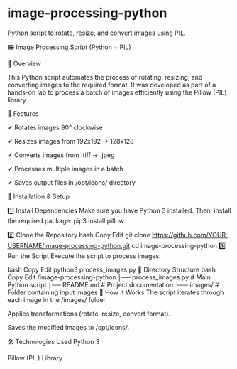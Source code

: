 # image-processing-python
Python script to rotate, resize, and convert images using PIL.

🖼️ Image Processing Script (Python + PIL)

📌 Overview

This Python script automates the process of rotating, resizing, and converting images to the required format.
It was developed as part of a hands-on lab to process a batch of images efficiently using the Pillow (PIL) library.

🔧 Features

✔ Rotates images 90° clockwise

✔ Resizes images from 192x192 → 128x128

✔ Converts images from .tiff → .jpeg

✔ Processes multiple images in a batch

✔ Saves output files in /opt/icons/ directory

🚀 Installation & Setup

1️⃣ Install Dependencies
Make sure you have Python 3 installed. Then, install the required package:
pip3 install pillow

2️⃣ Clone the Repository
bash
Copy
Edit
git clone https://github.com/YOUR-USERNAME/image-processing-python.git
cd image-processing-python
3️⃣ Run the Script
Execute the script to process images:

bash
Copy
Edit
python3 process_images.py
📂 Directory Structure
bash
Copy
Edit
/image-processing-python
│── process_images.py   # Main Python script
│── README.md           # Project documentation
└── images/             # Folder containing input images
🔗 How It Works
The script iterates through each image in the /images/ folder.

Applies transformations (rotate, resize, convert format).

Saves the modified images to /opt/icons/.

🛠️ Technologies Used
Python 3

Pillow (PIL) Library
